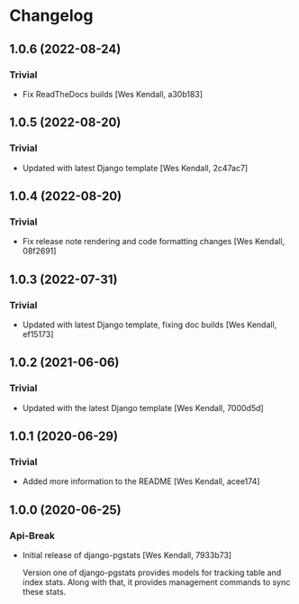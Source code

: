 # Changelog
## 1.0.6 (2022-08-24)
### Trivial
  - Fix ReadTheDocs builds [Wes Kendall, a30b183]

## 1.0.5 (2022-08-20)
### Trivial
  - Updated with latest Django template [Wes Kendall, 2c47ac7]

## 1.0.4 (2022-08-20)
### Trivial
  - Fix release note rendering and code formatting changes [Wes Kendall, 08f2691]

## 1.0.3 (2022-07-31)
### Trivial
  - Updated with latest Django template, fixing doc builds [Wes Kendall, ef15173]

## 1.0.2 (2021-06-06)
### Trivial
  - Updated with the latest Django template [Wes Kendall, 7000d5d]

## 1.0.1 (2020-06-29)
### Trivial
  - Added more information to the README [Wes Kendall, acee174]

## 1.0.0 (2020-06-25)
### Api-Break
  - Initial release of django-pgstats [Wes Kendall, 7933b73]

    Version one of django-pgstats provides models for tracking table and index
    stats. Along with that, it provides management commands to sync these
    stats.

